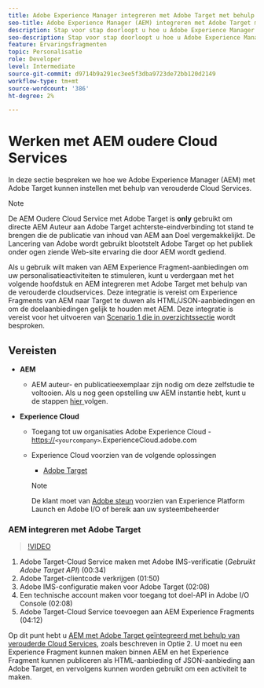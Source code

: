 ```yaml
---
title: Adobe Experience Manager integreren met Adobe Target met behulp van Cloud Services
seo-title: Adobe Experience Manager (AEM) integreren met Adobe Target met behulp van verouderde Cloud Services
description: Stap voor stap doorloopt u hoe u Adobe Experience Manager (AEM) met Adobe Target kunt integreren met AEM Cloud Service
seo-description: Stap voor stap doorloopt u hoe u Adobe Experience Manager (AEM) met Adobe Target kunt integreren met AEM Cloud Service
feature: Ervaringsfragmenten
topic: Personalisatie
role: Developer
level: Intermediate
source-git-commit: d9714b9a291ec3ee5f3dba9723de72bb120d2149
workflow-type: tm+mt
source-wordcount: '386'
ht-degree: 2%

---
```



# Werken met AEM oudere Cloud Services

In deze sectie bespreken we hoe we Adobe Experience Manager (AEM) met Adobe Target kunnen instellen met behulp van verouderde Cloud Services.

>[!NOTE]
>
> De AEM Oudere Cloud Service met Adobe Target is **only** gebruikt om directe AEM Auteur aan Adobe Target achterste-eindverbinding tot stand te brengen die de publicatie van inhoud van AEM aan Doel vergemakkelijkt. De Lancering van Adobe wordt gebruikt blootstelt Adobe Target op het publiek onder ogen ziende Web-site ervaring die door AEM wordt gediend.

Als u gebruik wilt maken van AEM Experience Fragment-aanbiedingen om uw personalisatieactiviteiten te stimuleren, kunt u verdergaan met het volgende hoofdstuk en AEM integreren met Adobe Target met behulp van de verouderde cloudservices. Deze integratie is vereist om Experience Fragments van AEM naar Target te duwen als HTML/JSON-aanbiedingen en om de doelaanbiedingen gelijk te houden met AEM. Deze integratie is vereist voor het uitvoeren van [Scenario 1 die in overzichtssectie](./overview.md#personalization-using-aem-experience-fragment) wordt besproken.

## Vereisten

* **AEM**

   * AEM auteur- en publicatieexemplaar zijn nodig om deze zelfstudie te voltooien. Als u nog geen opstelling uw AEM instantie hebt, kunt u de stappen [hier ](./implementation.md#set-up-aem) volgen.

* **Experience Cloud**
   * Toegang tot uw organisaties Adobe Experience Cloud - <https://>`<yourcompany>`.ExperienceCloud.adobe.com
   * Experience Cloud voorzien van de volgende oplossingen
      * [Adobe Target](https://experiencecloud.adobe.com)

      >[!NOTE]
      >
      > De klant moet van [Adobe steun](https://helpx.adobe.com/nl/contact/enterprise-support.ec.html) voorzien van Experience Platform Launch en Adobe I/O of bereik aan uw systeembeheerder



### AEM integreren met Adobe Target

>[!VIDEO](https://video.tv.adobe.com/v/28428?quality=12&learn=on)

1. Adobe Target-Cloud Service maken met Adobe IMS-verificatie (*Gebruikt Adobe Target API*) (00:34)
2. Adobe Target-clientcode verkrijgen (01:50)
3. Adobe IMS-configuratie maken voor Adobe Target (02:08)
4. Een technische account maken voor toegang tot doel-API in Adobe I/O Console (02:08)
5. Adobe Target-Cloud Service toevoegen aan AEM Experience Fragments (04:12)

Op dit punt hebt u [AEM met Adobe Target geïntegreerd met behulp van verouderde Cloud Services](./using-aem-cloud-services.md#integrating-aem-target-options), zoals beschreven in Optie 2. U moet nu een Experience Fragment kunnen maken binnen AEM en het Experience Fragment kunnen publiceren als HTML-aanbieding of JSON-aanbieding aan Adobe Target, en vervolgens kunnen worden gebruikt om een activiteit te maken.
